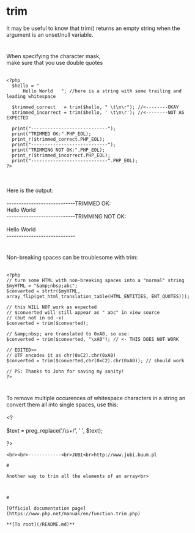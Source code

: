 # trim



It may be useful to know that trim() returns an empty string when the argument is an unset/null variable.  

#

When specifying the character mask, <br>make sure that you use double quotes<br><br>

```
<?php
  $hello = " 
      Hello World   "; //here is a string with some trailing and leading whitespace

  $trimmed_correct   = trim($hello, " \t\n\r"); //<--------OKAY
  $trimmed_incorrect = trim($hello, ' \t\n\r'); //<--------NOT AS EXPECTED

  print("----------------------------");
  print("TRIMMED OK:".PHP_EOL);
  print_r($trimmed_correct.PHP_EOL);
  print("----------------------------");
  print("TRIMMING NOT OK:".PHP_EOL);
  print_r($trimmed_incorrect.PHP_EOL);
  print("----------------------------".PHP_EOL);
?>
```
<br><br>Here is the output:<br><br>----------------------------TRIMMED OK:<br>Hello World<br>----------------------------TRIMMING NOT OK:<br><br>      Hello World<br>----------------------------  

#

Non-breaking spaces can be troublesome with trim:<br><br>

```
<?php
// turn some HTML with non-breaking spaces into a "normal" string
$myHTML = "&amp;nbsp;abc";
$converted = strtr($myHTML, array_flip(get_html_translation_table(HTML_ENTITIES, ENT_QUOTES)));

// this WILL NOT work as expected
// $converted will still appear as " abc" in view source
// (but not in od -x)
$converted = trim($converted);

// &amp;nbsp; are translated to 0xA0, so use:
$converted = trim($converted, "\xA0"); // <- THIS DOES NOT WORK

// EDITED>>
// UTF encodes it as chr(0xC2).chr(0xA0)
$converted = trim($converted,chr(0xC2).chr(0xA0)); // should work

// PS: Thanks to John for saving my sanity!
?>
```
  

#

To remove multiple occurences of whitespace characters in a string an convert them all into single spaces, use this:<br><br>&lt;?<br><br>$text = preg_replace(&apos;/\s+/&apos;, &apos; &apos;, $text);<br><br>?>
```
<br><br>------------<br>JUBI<br>http://www.jubi.buum.pl  

#

Another way to trim all the elements of an array<br>

```
<?php
$newarray = array_map('trim', $array);
?>
```
  

#

[Official documentation page](https://www.php.net/manual/en/function.trim.php)

**[To root](/README.md)**